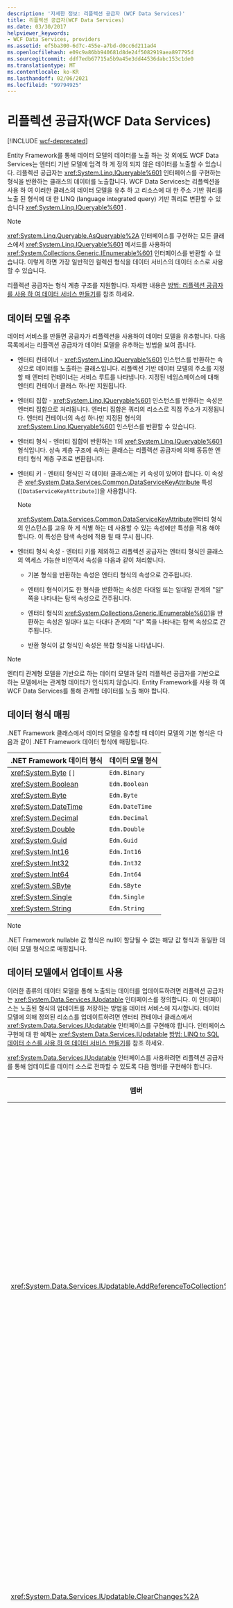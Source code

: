 ```yaml
---
description: '자세한 정보: 리플렉션 공급자 (WCF Data Services)'
title: 리플렉션 공급자(WCF Data Services)
ms.date: 03/30/2017
helpviewer_keywords:
- WCF Data Services, providers
ms.assetid: ef5ba300-6d7c-455e-a7bd-d0cc6d211ad4
ms.openlocfilehash: e09c9a86bb940681d8de24f5082919aea897795d
ms.sourcegitcommit: ddf7edb67715a5b9a45e3dd44536dabc153c1de0
ms.translationtype: MT
ms.contentlocale: ko-KR
ms.lasthandoff: 02/06/2021
ms.locfileid: "99794925"
---
```

# <a name="reflection-provider-wcf-data-services"></a>리플렉션 공급자(WCF Data Services)

[!INCLUDE [wcf-deprecated](~/includes/wcf-deprecated.md)]

Entity Framework를 통해 데이터 모델의 데이터를 노출 하는 것 외에도 WCF Data Services는 엔터티 기반 모델에 엄격 하 게 정의 되지 않은 데이터를 노출할 수 있습니다. 리플렉션 공급자는 <xref:System.Linq.IQueryable%601> 인터페이스를 구현하는 형식을 반환하는 클래스의 데이터를 노출합니다. WCF Data Services는 리플렉션을 사용 하 여 이러한 클래스의 데이터 모델을 유추 하 고 리소스에 대 한 주소 기반 쿼리를 노출 된 형식에 대 한 LINQ (language integrated query) 기반 쿼리로 변환할 수 있습니다 <xref:System.Linq.IQueryable%601> .

> [!NOTE]
> <xref:System.Linq.Queryable.AsQueryable%2A> 인터페이스를 구현하는 모든 클래스에서 <xref:System.Linq.IQueryable%601> 메서드를 사용하여 <xref:System.Collections.Generic.IEnumerable%601> 인터페이스를 반환할 수 있습니다. 이렇게 하면 가장 일반적인 컬렉션 형식을 데이터 서비스의 데이터 소스로 사용할 수 있습니다.

리플렉션 공급자는 형식 계층 구조를 지원합니다. 자세한 내용은 [방법: 리플렉션 공급자를 사용 하 여 데이터 서비스 만들기](create-a-data-service-using-rp-wcf-data-services.md)를 참조 하세요.

## <a name="inferring-the-data-model"></a>데이터 모델 유추

데이터 서비스를 만들면 공급자가 리플렉션을 사용하여 데이터 모델을 유추합니다. 다음 목록에서는 리플렉션 공급자가 데이터 모델을 유추하는 방법을 보여 줍니다.

- 엔터티 컨테이너 - <xref:System.Linq.IQueryable%601> 인스턴스를 반환하는 속성으로 데이터를 노출하는 클래스입니다. 리플렉션 기반 데이터 모델의 주소를 지정할 때 엔터티 컨테이너는 서비스 루트를 나타냅니다. 지정된 네임스페이스에 대해 엔터티 컨테이너 클래스 하나만 지원됩니다.

- 엔터티 집합 - <xref:System.Linq.IQueryable%601> 인스턴스를 반환하는 속성은 엔터티 집합으로 처리됩니다. 엔터티 집합은 쿼리의 리소스로 직접 주소가 지정됩니다. 엔터티 컨테이너의 속성 하나만 지정된 형식의 <xref:System.Linq.IQueryable%601> 인스턴스를 반환할 수 있습니다.

- 엔터티 형식 - 엔터티 집합이 반환하는 `T`의 <xref:System.Linq.IQueryable%601> 형식입니다. 상속 계층 구조에 속하는 클래스는 리플렉션 공급자에 의해 동등한 엔터티 형식 계층 구조로 변환됩니다.

- 엔터티 키 - 엔터티 형식인 각 데이터 클래스에는 키 속성이 있어야 합니다. 이 속성은 <xref:System.Data.Services.Common.DataServiceKeyAttribute> 특성(`[DataServiceKeyAttribute]`)을 사용합니다.

    > [!NOTE]
    > <xref:System.Data.Services.Common.DataServiceKeyAttribute>엔터티 형식의 인스턴스를 고유 하 게 식별 하는 데 사용할 수 있는 속성에만 특성을 적용 해야 합니다. 이 특성은 탐색 속성에 적용 될 때 무시 됩니다.

- 엔터티 형식 속성 - 엔터티 키를 제외하고 리플렉션 공급자는 엔터티 형식인 클래스의 액세스 가능한 비인덱서 속성을 다음과 같이 처리합니다.

  - 기본 형식을 반환하는 속성은 엔터티 형식의 속성으로 간주됩니다.

  - 엔터티 형식이기도 한 형식을 반환하는 속성은 다대일 또는 일대일 관계의 "일" 쪽을 나타내는 탐색 속성으로 간주됩니다.

  - 엔터티 형식의 <xref:System.Collections.Generic.IEnumerable%601>을 반환하는 속성은 일대다 또는 다대다 관계의 "다" 쪽을 나타내는 탐색 속성으로 간주됩니다.

  - 반환 형식이 값 형식인 속성은 복합 형식을 나타냅니다.

> [!NOTE]
> 엔터티 관계형 모델을 기반으로 하는 데이터 모델과 달리 리플렉션 공급자를 기반으로 하는 모델에서는 관계형 데이터가 인식되지 않습니다. Entity Framework를 사용 하 여 WCF Data Services를 통해 관계형 데이터를 노출 해야 합니다.

## <a name="data-type-mapping"></a>데이터 형식 매핑

.NET Framework 클래스에서 데이터 모델을 유추할 때 데이터 모델의 기본 형식은 다음과 같이 .NET Framework 데이터 형식에 매핑됩니다.

|.NET Framework 데이터 형식|데이터 모델 형식|
|------------------------------|---------------------|
|<xref:System.Byte> `[]`|`Edm.Binary`|
|<xref:System.Boolean>|`Edm.Boolean`|
|<xref:System.Byte>|`Edm.Byte`|
|<xref:System.DateTime>|`Edm.DateTime`|
|<xref:System.Decimal>|`Edm.Decimal`|
|<xref:System.Double>|`Edm.Double`|
|<xref:System.Guid>|`Edm.Guid`|
|<xref:System.Int16>|`Edm.Int16`|
|<xref:System.Int32>|`Edm.Int32`|
|<xref:System.Int64>|`Edm.Int64`|
|<xref:System.SByte>|`Edm.SByte`|
|<xref:System.Single>|`Edm.Single`|
|<xref:System.String>|`Edm.String`|

> [!NOTE]
> .NET Framework nullable 값 형식은 null이 할당될 수 없는 해당 값 형식과 동일한 데이터 모델 형식으로 매핑됩니다.

## <a name="enabling-updates-in-the-data-model"></a>데이터 모델에서 업데이트 사용

이러한 종류의 데이터 모델을 통해 노출되는 데이터를 업데이트하려면 리플렉션 공급자는 <xref:System.Data.Services.IUpdatable> 인터페이스를 정의합니다. 이 인터페이스는 노출된 형식의 업데이트를 저장하는 방법을 데이터 서비스에 지시합니다. 데이터 모델에 의해 정의된 리소스를 업데이트하려면 엔터티 컨테이너 클래스에서 <xref:System.Data.Services.IUpdatable> 인터페이스를 구현해야 합니다. 인터페이스 구현에 대 한 예제는 <xref:System.Data.Services.IUpdatable> [방법: LINQ to SQL 데이터 소스를 사용 하 여 데이터 서비스 만들기](create-a-data-service-using-linq-to-sql-wcf.md)를 참조 하세요.

<xref:System.Data.Services.IUpdatable> 인터페이스를 사용하려면 리플렉션 공급자를 통해 업데이트를 데이터 소스로 전파할 수 있도록 다음 멤버를 구현해야 합니다.

|멤버|설명|
|------------|-----------------|
|<xref:System.Data.Services.IUpdatable.AddReferenceToCollection%2A>|탐색 속성에서 액세스되는 관련 개체의 컬렉션에 개체를 추가하는 기능을 제공합니다.|
|<xref:System.Data.Services.IUpdatable.ClearChanges%2A>|보류 중인 데이터 변경 내용을 취소하는 기능을 제공합니다.|
|<xref:System.Data.Services.IUpdatable.CreateResource%2A>|지정한 컨테이너에 새 리소스를 만드는 기능을 제공합니다.|
|<xref:System.Data.Services.IUpdatable.DeleteResource%2A>|리소스를 삭제하는 기능을 제공합니다.|
|<xref:System.Data.Services.IUpdatable.GetResource%2A>|특정 쿼리 및 형식 이름으로 식별되는 리소스를 검색하는 기능을 제공합니다.|
|<xref:System.Data.Services.IUpdatable.GetValue%2A>|리소스의 속성 값을 반환하는 기능을 제공합니다.|
|<xref:System.Data.Services.IUpdatable.RemoveReferenceFromCollection%2A>|탐색 속성에서 액세스되는 관련 개체의 컬렉션에서 개체를 제거하는 기능을 제공합니다.|
|<xref:System.Data.Services.IUpdatable.ResetResource%2A>|지정한 리소스를 업데이트하는 기능을 제공합니다.|
|<xref:System.Data.Services.IUpdatable.ResolveResource%2A>|특정 개체 인스턴스가 나타내는 리소스를 반환하는 기능을 제공합니다.|
|<xref:System.Data.Services.IUpdatable.SaveChanges%2A>|보류 중인 변경 내용을 모두 저장하는 기능을 제공합니다.|
|<xref:System.Data.Services.IUpdatable.SetReference%2A>|탐색 속성을 사용하여 관련 개체 참조를 설정하는 기능을 제공합니다.|
|<xref:System.Data.Services.IUpdatable.SetValue%2A>|리소스의 속성 값을 설정하는 기능을 제공합니다.|

## <a name="handling-concurrency"></a>동시성 처리

WCF Data Services은 엔터티에 대 한 동시성 토큰을 정의할 수 있도록 하 여 낙관적 동시성 모델을 지원 합니다. 엔터티의 속성을 하나 이상 포함하는 이 동시성 토큰은 요청되거나 업데이트 또는 삭제되고 있는 데이터가 변경되었는지 여부를 데이터 서비스에서 확인하는 데 사용됩니다. 요청의 eTag에서 가져온 토큰 값이 엔터티의 현재 값과 다르면 데이터 서비스에서 예외가 발생합니다. 리플렉션 공급자에서 동시성 토큰을 정의하기 위해 <xref:System.Data.Services.ETagAttribute>가 엔터티 형식에 적용됩니다. 동시성 토큰에는 키 속성이나 탐색 속성이 포함될 수 없습니다. 자세한 내용은 [데이터 서비스 업데이트](updating-the-data-service-wcf-data-services.md)를 참조 하세요.

## <a name="using-linq-to-sql-with-the-reflection-provider"></a>리플렉션 공급자와 함께 LINQ to SQL 사용

기본적으로 Entity Framework는 기본적으로 지원 되므로 WCF Data Services와 관계형 데이터를 사용 하는 것이 좋습니다. 그러나 리플렉션 공급자를 통해 데이터 서비스에 LINQ to SQL 클래스를 사용할 수 있습니다. <xref:System.Data.Linq.Table%601> <xref:System.Data.Linq.DataContext> O/R 디자이너 (LINQ to SQL 개체 관계형 디자이너)에서 생성 된의 메서드에 의해 반환 되는 결과 집합은 인터페이스를 구현 합니다 <xref:System.Linq.IQueryable%601> . 이렇게 하면 리플렉션 공급자가 이러한 메서드에 액세스하고 생성된 LINQ to SQL 클래스를 사용하여 SQL Server에서 엔터티 데이터를 반환할 수 있습니다. 그러나 LINQ to SQL은 <xref:System.Data.Services.IUpdatable> 인터페이스를 구현하지 않으므로 기존 <xref:System.Data.Linq.DataContext> partial 클래스를 확장하여 <xref:System.Data.Services.IUpdatable> 구현을 추가하는 partial 클래스를 추가해야 합니다. 자세한 내용은 [방법: LINQ to SQL 데이터 원본을 사용 하 여 데이터 서비스 만들기](create-a-data-service-using-linq-to-sql-wcf.md)를 참조 하세요.

## <a name="see-also"></a>참고 항목

- [Data Services 공급자](data-services-providers-wcf-data-services.md)
